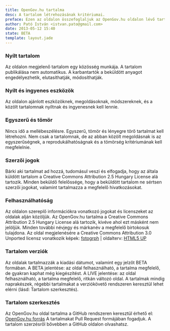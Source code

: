 ```yaml
---
title: OpenGov.hu tartalma
desc: A tartalom létrehozásának kritériumai.
preface: Ezen az oldalon összefoglaljuk az OpenGov.hu oldalon lévő tartalmak létrehozásának, és fejlesztésének alapvető követelményeit.
author: Pató István <istvan.pato@gmail.com>
date: 2013-05-12 15:40
state: BETA
template: layout.jade
---
```



### Nyílt tartalom

Az oldalon megjelenő tartalom egy közösség munkája. A tartalom publikálása nem automatikus. A karbantartók a beküldött anyagot engedélyezhetik, elutasíthatják, módosíthatják.

### Nyílt és ingyenes eszközök

Az oldalon ajánlott eszközöknek, megoldásoknak, módszereknek, és a közölt tartalomnak nyíltnak és ingyenesnek kell lennie.

### Egyszerű és tömör

Nincs idő a mellébeszélésre. Egyszerű, tömör és lényegre törő tartalmat kell létrehozni. Nem csak a tartalomnak, de az abban közölt megoldásnak is az egyszerűségnek, a reprodukálhatóságnak és a tömörség kritériumának kell megfelelnie.

### Szerzői jogok
Bárki aki tartalmat ad hozzá, tudomásul veszi és elfogadja, hogy az általa küldött tartalom a Creative Commons Attribution 2.5 Hungary License alá tartozik. Minden beküldő felelőssége, hogy a beküldött tartalom ne sértsen szerzői jogokat, valamint tartalmazza a megfelelő hivatkozásokat.

### Felhasználhatóság
Az oldalon szereplő információkra vonatkozó jogokat és licenszeket az oldalak alján közöljük. Az OpenGov.hu tartalma a Creative Commons Attribution 2.5 Hungary License alá tartozik, kivéve ahol ezt másként nem jelöljük. Minden további névjegy és márkanév a megfelelő birtokosuk tulajdona. Az oldal megjelenésére a Creative Commons Attribution 3.0 Unported licensz vonatkozik képek: [fotogrph](http://fotogrph.com) | oldalterv: [HTML5 UP](http://html5up.net/)

### Tartalom verziók
Az oldalak tartalmazzák a kiadási dátumot, valamint egy jelzőt <span class="state">BETA</span> formában.
A <span class="state">BETA</span> jelentése: az oldal felhasználható, a tartalma megfelelő, de gyakran kaphat még kiegészítést. A <span class="state">LIVE</span> jelentése: az oldal felhasználható, a tartalma megfelelő, ritkán változó oldal. A tartalmak mindig naprakészek, régebbi tartalmakat a verziókövető rendszeren keresztül lehet elérni (lásd: Tartalom szerkesztés).

### Tartalom szerkesztés
Az OpenGov.hu oldal tartalma a GitHub rendszeren keresztül érhető el: [OpenGov.hu forrás](https://github.com/opengov-hu/opengov.hu) A tartalmakat Pull Request formájában fogadjuk. A tartalom szerzésről bővebben a GitHub oldalon olvashatsz.
